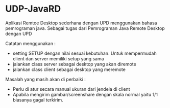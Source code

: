 # UDP-JavaRD
Aplikasi Remtoe Desktop sederhana dengan UPD menggunakan bahasa pemrograman java. Sebagai tugas dari Pemrograman Java Remote Desktop dengan UPD

Catatan menggunakan :
- setting SETUP dengan nilai sesuai kebutuhan. Untuk mempermudah client dan server memiliki setup yang sama
- jalankan class server sebagai desktop yang akan diremote
- jalankan class client sebagai desktop yang meremote

Masalah yang masih akan di perbaiki :
- Perlu di atur secara manual ukuran dari jendela di client
- Apabila mengirim gambar/screenshare dengan skala normal yaitu 1/1 biasanya gagal terkirim.
